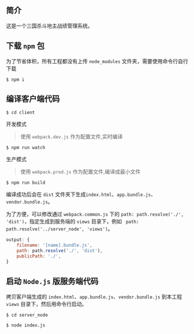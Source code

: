 ## 简介

这是一个三国杀斗地主战绩管理系统。

## 下载 ```npm``` 包

为了节省体积，所有工程都没有上传 ```node_modules``` 文件夹，需要使用命令行自行下载

```
$ npm i
```

## 编译客户端代码

```
$ cd client
```

开发模式

> 使用 ```webpack.dev.js``` 作为配置文件,实时编译

```
$ npm run watch
```

生产模式

> 使用 ```webpack.prod.js``` 作为配置文件,编译成最小文件

```
$ npm run build
```

编译成功后会在 ```dist``` 文件夹下生成```index.html```、```app.bundle.js```、```vendor.bundle.js```。

为了方便，可以修改通过 ```webpack.common.js``` 下的 ```path: path.resolve('./', 'dist')```，指定生成到服务端的 ```views``` 目录下，例如 ``` path: path.resolve('../server_node', 'views')```。

```javascript
output: {
    filename: '[name].bundle.js',
    path: path.resolve('./', 'dist'),
    publicPath: './',
}
```

##  启动 ```Node.js``` 版服务端代码

拷贝客户端生成的 ```index.html```、```app.bundle.js```、```vendor.bundle.js``` 到本工程 ```views``` 目录下，然后用命令行启动。

```
$ cd server_node

$ node index.js
```